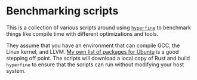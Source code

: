 # Benchmarking scripts

This is a collection of various scripts around using [`hyperfine`](https://github.com/sharkdp/hyperfine) to benchmark things like compile time with different optimizations and tools.

They assume that you have an environment that can compile GCC, the Linux kernel, and LLVM. [My own list of packages for Ubuntu](https://github.com/nathanchance/scripts/blob/3ee21e21592bc7aabad7e98d9c7a6cedfee27f2b/env/generic#L15-L67) is a good stepping off point. The scripts will download a local copy of Rust and build `hyperfine` to ensure that the scripts can run without modifying your host system.
